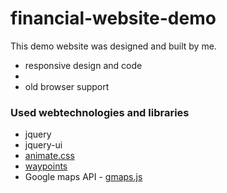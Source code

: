 # financial-website-demo

This demo website was designed and built by me.

* responsive design and code
* 
* old browser support

### Used webtechnologies and libraries

* jquery
* jquery-ui
* [animate.css](https://daneden.github.io/animate.css/)
* [waypoints](http://imakewebthings.com/waypoints/)
* Google maps API - [gmaps.js](https://hpneo.github.io/gmaps/)
